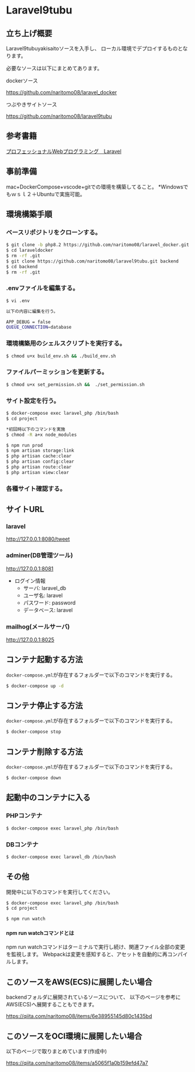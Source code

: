 # Laravel9tubu

## 立ち上げ概要

Laravel9tubuyakisaitoソースを入手し、
ローカル環境でデプロイするものとなります。

必要なソースは以下にまとめてあります。

dockerソース

https://github.com/naritomo08/laravel_docker

つぶやきサイトソース

https://github.com/naritomo08/laravel9tubu

## 参考書籍

[プロフェッショナルWebプログラミング　Laravel](https://www.amazon.co.jp/gp/product/B09WMN18TR/ref=ppx_yo_dt_b_d_asin_title_351_o03?ie=UTF8&psc=1)

## 事前準備

mac+DockerCompose+vscode+gitでの環境を構築してること。
*Windowsでもｗｓｌ２＋Ubuntuで実施可能。

## 環境構築手順

### ベースリポジトリをクローンする。

```bash
$ git clone -b php8.2 https://github.com/naritomo08/laravel_docker.git laraveldocker
$ cd laraveldocker
$ rm -rf .git
$ git clone https://github.com/naritomo08/laravel9tubu.git backend
$ cd backend
$ rm -rf .git
```

### .envファイルを編集する。

```bash
$ vi .env

以下の内容に編集を行う。

APP_DEBUG = false
QUEUE_CONNECTION=database
```

### 環境構築用のシェルスクリプトを実行する。

```bash
$ chmod u+x build_env.sh && ./build_env.sh
```

### ファイルパーミッションを更新する。

```bash
$ chmod u+x set_permission.sh &&  ./set_permission.sh
```

### サイト設定を行う。

```bash
$ docker-compose exec laravel_php /bin/bash
$ cd project

*初回時以下のコマンドを実施
$ chmod -R a+x node_modules

$ npm run prod
$ npm artisan storage:link
$ php artisan cache:clear
$ php artisan config:clear
$ php artisan route:clear
$ php artisan view:clear
```

### 各種サイト確認する。

## サイトURL

### laravel

http://127.0.0.1:8080/tweet

### adminer(DB管理ツール)

http://127.0.0.1:8081


* ログイン情報
  - サーバ: laravel_db
  - ユーザ名: laravel
  - パスワード: password
  - データベース: laravel

### mailhog(メールサーバ)

http://127.0.0.1:8025


## コンテナ起動する方法

`docker-compose.yml`が存在するフォルダーで以下のコマンドを実行する。

```bash
$ docker-compose up -d
```

## コンテナ停止する方法

`docker-compose.yml`が存在するフォルダーで以下のコマンドを実行する。

```bash
$ docker-compose stop
```

## コンテナ削除する方法

`docker-compose.yml`が存在するフォルダーで以下のコマンドを実行する。

```bash
$ docker-compose down
```

## 起動中のコンテナに入る

### PHPコンテナ

```bash
$ docker-compose exec laravel_php /bin/bash
```

### DBコンテナ

```bash
$ docker-compose exec laravel_db /bin/bash
```

## その他

開発中に以下のコマンドを実行してください。

```bash
$ docker-compose exec laravel_php /bin/bash
$ cd project

$ npm run watch
```

#### npm run watchコマンドとは

npm run watchコマンドはターミナルで実行し続け、関連ファイル全部の変更を監視します。
Webpackは変更を感知すると、アセットを自動的に再コンパイルします。

## このソースをAWS(ECS)に展開したい場合

backendフォルダに展開されているソースについて、
以下のページを参考にAWS(ECS)へ展開することもできます。

https://qiita.com/naritomo08/items/6e38955145d80c1435bd

## このソースをOCI環境に展開したい場合

以下のページで取りまとめています(作成中)

https://qiita.com/naritomo08/items/a5065f1a0b159efd47a7
